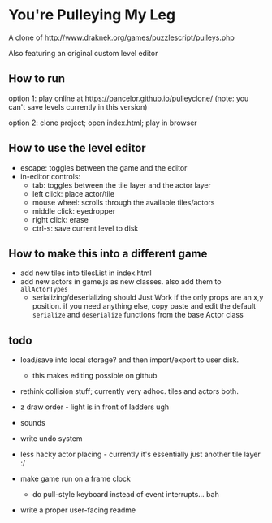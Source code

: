# You're Pulleying My Leg

A clone of http://www.draknek.org/games/puzzlescript/pulleys.php

Also featuring an original custom level editor

## How to run

option 1: play online at https://pancelor.github.io/pulleyclone/
(note: you can't save levels currently in this version)

option 2: clone project; open index.html; play in browser

## How to use the level editor

* escape: toggles between the game and the editor
* in-editor controls:
  * tab: toggles between the tile layer and the actor layer
  * left click: place actor/tile
  * mouse wheel: scrolls through the available tiles/actors
  * middle click: eyedropper
  * right click: erase
  * ctrl-s: save current level to disk

## How to make this into a different game

* add new tiles into tilesList in index.html
* add new actors in game.js as new classes. also add them to `allActorTypes`
  * serializing/deserializing should Just Work if the only props are an x,y position. if you need anything else, copy paste and edit the default
  `serialize` and `deserialize` functions from the base Actor class

## todo

* load/save into local storage? and then import/export to user disk.
  * this makes editing possible on github
* rethink collision stuff; currently very adhoc. tiles and actors both.

* z draw order - light is in front of ladders ugh
* sounds
* write undo system
* less hacky actor placing - currently it's essentially just another tile layer :/
* make game run on a frame clock
  * do pull-style keyboard instead of event interrupts... bah

* write a proper user-facing readme
